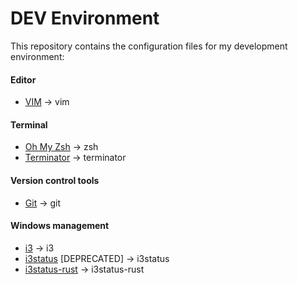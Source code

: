 # DEV Environment

This repository contains the configuration files for my development environment:

#### Editor

- [VIM](https://github.com/vim/vim) -> vim

#### Terminal

- [Oh My Zsh](https://ohmyz.sh) -> zsh
- [Terminator](https://terminator-gtk3.readthedocs.io/en/latest) -> terminator

#### Version control tools

- [Git](https://github.com/git/git) -> git

#### Windows management

- [i3](https://i3wm.org/docs/userguide.html) -> i3
- [i3status](https://i3wm.org/docs/i3status.html) [DEPRECATED] -> i3status
- [i3status-rust](https://github.com/greshake/i3status-rust) -> i3status-rust
